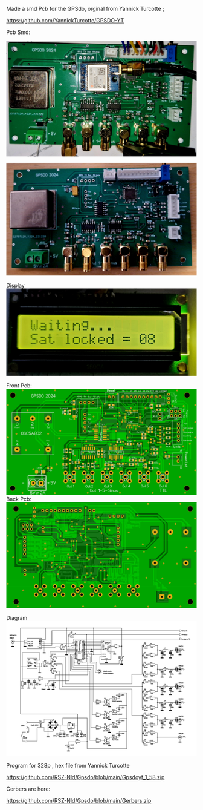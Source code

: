 Made a smd Pcb for the GPSdo, orginal from Yannick Turcotte ; 

https://github.com/YannickTurcotte/GPSDO-YT

Pcb Smd:

![Photo 2]( https://github.com/RSZ-Nld/Gpsdo/blob/main/Pcb-GPSDO.jpg)


![Photo 3](https://github.com/RSZ-Nld/Gpsdo/blob/main/Pcb-GPSDO-2.jpg)

Display
![Photo 4](https://github.com/RSZ-Nld/Gpsdo/blob/main/Display.jpg)

Front Pcb:
![Photo 3](https://github.com/RSZ-Nld/Gpsdo/blob/main/Front.JPG )
Back Pcb: 
![Photo 6]( https://github.com/RSZ-Nld/Gpsdo/blob/main/Back.JPG)

Diagram 
![Photo 12](https://github.com/RSZ-Nld/Gpsdo/blob/main/Yannick-schema.jpg)

Program for 328p , hex file from Yannick Turcotte

https://github.com/RSZ-Nld/Gpsdo/blob/main/Gpsdoyt_1_58.zip




Gerbers are here:


https://github.com/RSZ-Nld/Gpsdo/blob/main/Gerbers.zip



